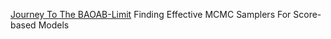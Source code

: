 
[Journey To The BAOAB-Limit](https://ajayjain.net/journey)
Finding Effective MCMC Samplers For Score-based Models
